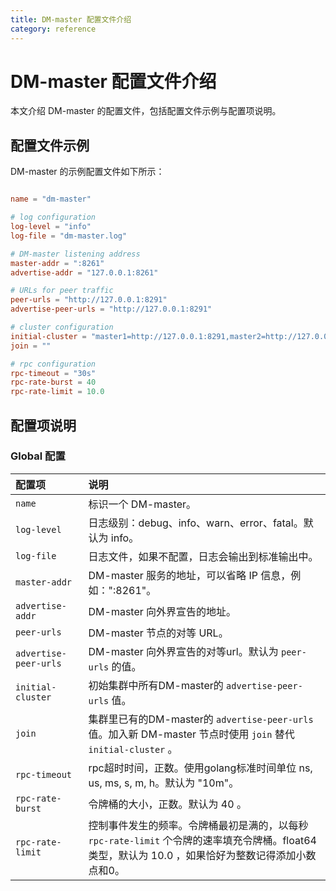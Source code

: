 ```yaml
---
title: DM-master 配置文件介绍
category: reference
---
```


# DM-master 配置文件介绍

本文介绍 DM-master 的配置文件，包括配置文件示例与配置项说明。

## 配置文件示例

DM-master 的示例配置文件如下所示：

```toml

name = "dm-master"

# log configuration
log-level = "info"
log-file = "dm-master.log"

# DM-master listening address
master-addr = ":8261"
advertise-addr = "127.0.0.1:8261"

# URLs for peer traffic
peer-urls = "http://127.0.0.1:8291"
advertise-peer-urls = "http://127.0.0.1:8291"

# cluster configuration
initial-cluster = "master1=http://127.0.0.1:8291,master2=http://127.0.0.1:8292,master3=http://127.0.0.1:8293"
join = ""

# rpc configuration
rpc-timeout = "30s"
rpc-rate-burst = 40
rpc-rate-limit = 10.0

```

## 配置项说明

### Global 配置

| 配置项        | 说明                                    |
| :------------ | :--------------------------------------- |
| `name` | 标识一个 DM-master。|
| `log-level` | 日志级别：debug、info、warn、error、fatal。默认为 info。|
| `log-file` | 日志文件，如果不配置，日志会输出到标准输出中。|
| `master-addr` | DM-master 服务的地址，可以省略 IP 信息，例如：":8261"。|
| `advertise-addr` | DM-master 向外界宣告的地址。|
| `peer-urls` | DM-master 节点的对等 URL。|
| `advertise-peer-urls` | DM-master 向外界宣告的对等url。默认为 `peer-urls` 的值。|
| `initial-cluster` | 初始集群中所有DM-master的 `advertise-peer-urls` 值。|
| `join` | 集群里已有的DM-master的 `advertise-peer-urls` 值。加入新 DM-master 节点时使用 `join` 替代 `initial-cluster` 。|
| `rpc-timeout` | rpc超时时间，正数。使用golang标准时间单位 ns, us, ms, s, m, h。默认为 "10m"。|
| `rpc-rate-burst` | 令牌桶的大小，正数。默认为 40 。|
| `rpc-rate-limit` | 控制事件发生的频率。令牌桶最初是满的，以每秒 `rpc-rate-limit` 个令牌的速率填充令牌桶。float64类型，默认为 10.0 ，如果恰好为整数记得添加小数点和0。|
